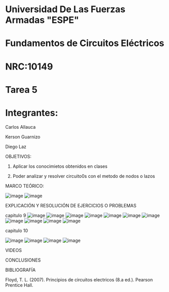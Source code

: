 # Universidad De Las Fuerzas Armadas "ESPE"

# Fundamentos de Circuitos Eléctricos 
# NRC:10149
# Tarea 5

 # Integrantes:
 
 Carlos Allauca
 
 Kerson Guarnizo
 
 Diego Laz

OBJETIVOS:

1. Aplicar los conocimietos obtenidos en clases

2. Poder analizar y resolver circuito0s con el metodo de nodos o lazos 

MARCO TEÓRICO:

![image](https://user-images.githubusercontent.com/93835463/149270799-7f66f02f-42a9-4a2e-aec5-a3e5bf001542.png)
![image](https://user-images.githubusercontent.com/93835463/149271998-1329a6c7-78b0-4dd1-af6f-5ea7b268659f.png)

EXPLICACIÓN Y RESOLUCIÓN DE EJERCICIOS O PROBLEMAS

capitulo 9
![image](https://user-images.githubusercontent.com/93835463/149272473-8f5a3d8f-4cf1-4e88-8484-87ab3b74aad7.png)
![image](https://user-images.githubusercontent.com/93835463/149272483-8b052a4a-8a5c-47f1-b093-2157045974ba.png)
![image](https://user-images.githubusercontent.com/93835463/149272489-5f35486c-dc4d-4ef6-8351-5324179e4ff0.png)
![image](https://user-images.githubusercontent.com/93835463/149272512-2e868d24-d080-4636-8cfc-9b8de5f9e49f.png)
![image](https://user-images.githubusercontent.com/93835463/149272524-e0399b49-e502-4b9e-abf2-eb8637530792.png)
![image](https://user-images.githubusercontent.com/93835463/149272982-4ab12b92-8569-4a79-8876-ae8458aabb59.png)
![image](https://user-images.githubusercontent.com/93835463/149272932-eb4934aa-5a1c-49c7-ab35-c7595846fbc4.png)
![image](https://user-images.githubusercontent.com/93835463/149273026-adee62a1-8eb9-4e13-adba-92f221a95ed1.png)
![image](https://user-images.githubusercontent.com/93835463/149273043-b82adedc-c637-4089-a992-5b86166d128f.png)
![image](https://user-images.githubusercontent.com/93835463/149273890-f14a8a7d-f7b4-4fa7-960c-1adb6074bb14.png)
![image](https://user-images.githubusercontent.com/93835463/149273752-14544964-c70e-4eb2-9735-de892b372ac7.png)

capitulo 10

![image](https://user-images.githubusercontent.com/93835463/149272060-f60056ca-2057-4d07-aab9-473477e8620c.png)
![image](https://user-images.githubusercontent.com/93835463/149272077-4eed407a-9ed4-4440-8338-3e284450a5c7.png)
![image](https://user-images.githubusercontent.com/93835463/149272091-a85c0372-3a53-494f-aba2-abb367ac6a5e.png)
![image](https://user-images.githubusercontent.com/93835463/149272109-6c0de765-0ad3-4802-a89c-9457a16e0b07.png)

VIDEOS

CONCLUSIONES

BIBLIOGRAFÍA

Floyd, T. L. (2007). Principios de circuitos electricos (8.a ed.). Pearson Prentice Hall.
